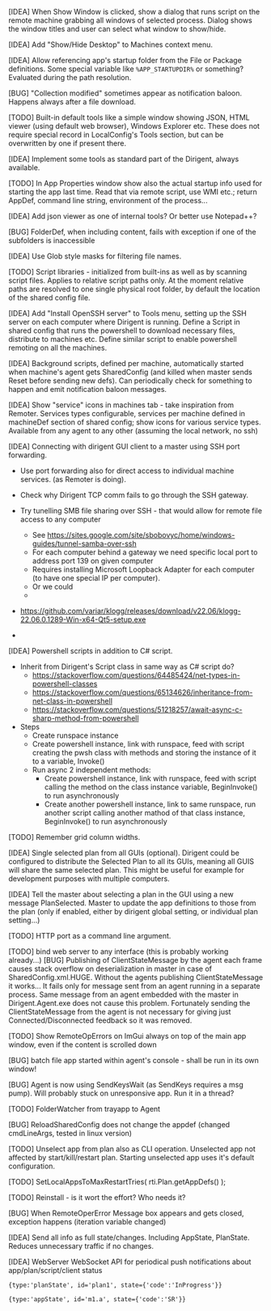 [IDEA] When Show Window is clicked, show a dialog that runs script on the remote machine grabbing all windows of selected process. Dialog shows the window titles and user can select what window to show/hide.

[IDEA] Add "Show/Hide Desktop" to Machines context menu. 

[IDEA] Allow referencing app's startup folder from the File or Package definitions. Some special variable like `%APP_STARTUPDIR%` or something? Evaluated during the path resolution.

[BUG] "Collection modified" sometimes appear as notification baloon. Happens always after a file download.

[TODO] Built-in default tools like a simple window showing JSON, HTML viewer (using default web browser), Windows Explorer etc. These does not require special record in LocalConfig's Tools section, but can be overwritten by one if present there.

[IDEA] Implement some tools as standard part of the Dirigent, always available. 

[TODO] In App Properties window show also the actual startup info used for starting the app last time. Read that via remote script, use WMI etc.; return AppDef, command line string, environment of the process...

[IDEA] Add json viewer as one of internal tools? Or better use Notepad++?

[BUG] FolderDef, when including content, fails with exception if one of the subfolders is inaccessible

[IDEA] Use Glob style masks for filtering file names. 

[TODO] Script libraries - initialized from built-ins as well as by scanning script files. Applies to relative script paths only. At the moment relative paths are resolved to one single physical root folder, by default the location of the shared config file.

[IDEA] Add "Install OpenSSH server" to Tools menu, setting up the SSH server on each computer where Dirigent is running. Define a Script in shared config that runs the powershell to download necessary files, distribute to machines etc. Define similar script to enable powershell remoting on all the machines. 

[IDEA] Background scripts, defined per machine, automatically started when machine's agent gets SharedConfig (and killed when master sends Reset before sending new defs). Can periodically check for something to happen and emit notification baloon messages.

[IDEA] Show "service" icons in machines tab - take inspiration from Remoter. Services types configurable, services per machine defined in machineDef section of shared config; show icons for various service types. Available from any agent to any other (assuming the local network, no ssh)

[IDEA] Connecting with dirigent GUI client to a master using SSH port forwarding.

* Use port forwarding also for direct access to individual machine services. (as Remoter is doing).
* Check why Dirigent TCP comm fails to go through the SSH gateway.
* Try tunelling SMB file sharing over SSH - that would allow for remote file access to any computer
  * See https://sites.google.com/site/sbobovyc/home/windows-guides/tunnel-samba-over-ssh
  * For each computer behind a gateway we need specific local port to address port 139 on given computer
  * Requires installing Microsoft Loopback Adapter for each computer (to have one special IP per computer).
  * Or we could 
  * 

* https://github.com/variar/klogg/releases/download/v22.06/klogg-22.06.0.1289-Win-x64-Qt5-setup.exe
* 

[IDEA] Powershell scripts in addition to C# script.

* Inherit from Dirigent's Script class in same way as C# script do?
  * https://stackoverflow.com/questions/64485424/net-types-in-powershell-classes
  * https://stackoverflow.com/questions/65134626/inheritance-from-net-class-in-powershell
  * https://stackoverflow.com/questions/51218257/await-async-c-sharp-method-from-powershell
* Steps
  * Create runspace instance
  * Create powershell instance, link with runspace, feed with script creating the pwsh class with methods and storing the instance of it to a variable, Invoke()
  * Run async 2 independent methods:
     - Create powershell instance, link with runspace, feed with script calling the method on the class instance variable, BeginInvoke() to run asynchronously
     - Create another powershell instance, link to same runspace, run another script calling another mathod of that class instance, BeginInvoke() to run asynchronously

[TODO] Remember grid column widths.

[IDEA] Single selected plan from all GUIs (optional). Dirigent could be configured to distribute the Selected Plan to all its GUIs, meaning all GUIS will share the same selected plan. This might be useful for example for development purposes with multiple computers.

[IDEA] Tell the master about selecting a plan in the GUI using a new message PlanSelected. Master to update the app definitions to those from the plan (only if enabled, either by dirigent global setting, or individual plan setting...)

[TODO] HTTP port as a command line argument.

[TODO] bind web server to any interface (this is probably working already...)
[BUG] Publishing of ClientStateMessage by the agent each frame causes stack overflow on deserialization in master in case of SharedConfig.xml.HUGE. Without the agents publishing ClientStateMessage it works... It fails only for message sent from an agent running in a separate process. Same message from an agent embedded with the master in Dirigent.Agent.exe does not cause this problem. Fortunately sending the ClientStateMessage from the agent is not necessary for giving just Connected/Disconnected feedback so it was removed.

[TODO] Show RemoteOpErrors on ImGui always on top of the main app window, even if the content is scrolled down

[BUG] batch file app started within agent's console - shall be run in its own window!

[BUG] Agent is now using SendKeysWait (as SendKeys requires a msg pump). Will probably stuck on unresponsive app. Run it in a thread?

[TODO] FolderWatcher from trayapp to Agent

[BUG] ReloadSharedConfig does not change the appdef (changed cmdLineArgs, tested in linux version)

[TODO] Unselect app from plan also as CLI operation. Unselected app not affected by start/kill/restart plan. Starting unselected app uses it's default configuration.

[TODO] SetLocalAppsToMaxRestartTries( rti.Plan.getAppDefs() );

[TODO] Reinstall - is it wort the effort? Who needs it?

[BUG] When RemoteOperError Message box appears and gets closed, exception happens (iteration variable changed)

[IDEA] Send all info as full state/changes. Including AppState, PlanState. Reduces unnecessary traffic if no changes.

[IDEA] WebServer WebSocket API for periodical push notifications about app/plan/script/client status

    {type:'planState', id='plan1', state={'code':'InProgress'}}
    
    {type:'appState', id='m1.a', state={'code':'SR'}}

